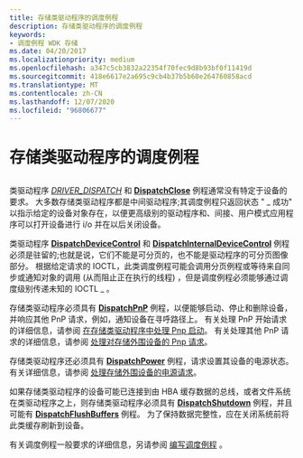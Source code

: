 ```yaml
---
title: 存储类驱动程序的调度例程
description: 存储类驱动程序的调度例程
keywords:
- 调度例程 WDK 存储
ms.date: 04/20/2017
ms.localizationpriority: medium
ms.openlocfilehash: a347c5cb3832a22354f70fec9d8b93bf0f11419d
ms.sourcegitcommit: 418e6617e2a695c9cb4b37b5b60e264760858acd
ms.translationtype: MT
ms.contentlocale: zh-CN
ms.lasthandoff: 12/07/2020
ms.locfileid: "96806677"
---
```

# <a name="storage-class-drivers-dispatch-routines"></a>存储类驱动程序的调度例程


## <span id="ddk_storage_class_drivers_dispatch_routines_kg"></span><span id="DDK_STORAGE_CLASS_DRIVERS_DISPATCH_ROUTINES_KG"></span>


类驱动程序 [*DRIVER_DISPATCH*](/windows-hardware/drivers/ddi/wdm/nc-wdm-driver_dispatch) 和 [**DispatchClose**](/windows-hardware/drivers/ddi/wdm/nc-wdm-driver_dispatch) 例程通常没有特定于设备的要求。 大多数存储类驱动程序都是中间驱动程序;其调度例程只返回状态 " \_ 成功" 以指示给定的设备对象存在，以便更高级别的驱动程序和、间接、用户模式应用程序可以打开设备进行 i/o 并在以后关闭设备。

类驱动程序 [**DispatchDeviceControl**](/windows-hardware/drivers/ddi/wdm/nc-wdm-driver_dispatch) 和 [**DispatchInternalDeviceControl**](/windows-hardware/drivers/ddi/wdm/nc-wdm-driver_dispatch) 例程必须是驻留的;也就是说，它们不能是可分页的，也不能是驱动程序的可分页图像部分。 根据给定请求的 IOCTL，此类调度例程可能会调用分页例程或等待来自同步或通知对象的调用 (从而阻止正在执行的线程) ，但是调度例程必须能够通过调度级别传递未知的 IOCTL \_ 。

存储类驱动程序必须具有 [**DispatchPnP**](/windows-hardware/drivers/ddi/wdm/nc-wdm-driver_dispatch) 例程，以便能够启动、停止和删除设备，并响应其他 PnP 请求，例如，通知设备在寻呼路径上。 有关处理 PnP 开始请求的详细信息，请参阅 [在存储类驱动程序中处理 Pnp 启动](handling-pnp-start-in-a-storage-class-driver.md)。 有关处理其他 PnP 请求的详细信息，请参阅 [处理对存储外围设备的 Pnp 请求](handling-pnp-requests-to-storage-peripherals.md)。

存储类驱动程序还必须具有 [**DispatchPower**](/windows-hardware/drivers/ddi/wdm/nc-wdm-driver_dispatch) 例程，请求设置其设备的电源状态。 有关详细信息，请参阅 [处理存储外围设备的电源请求](handling-power-requests-to-storage-peripherals.md)。

如果存储类驱动程序的设备可能已连接到由 HBA 缓存数据的总线，或者文件系统在类驱动程序之上，则存储类驱动程序必须具有 [**DispatchShutdown**](/windows-hardware/drivers/ddi/wdm/nc-wdm-driver_dispatch) 例程，并且可能有 [**DispatchFlushBuffers**](/windows-hardware/drivers/ddi/wdm/nc-wdm-driver_dispatch) 例程。 为了保持数据完整性，应在关闭系统前将此类缓存刷新到设备。

有关调度例程一般要求的详细信息，另请参阅 [编写调度例程](../kernel/writing-dispatch-routines.md) 。

 

